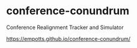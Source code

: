 # conference-conundrum
 Conference Realignment Tracker and Simulator

 https://empotts.github.io/conference-conundrum/
